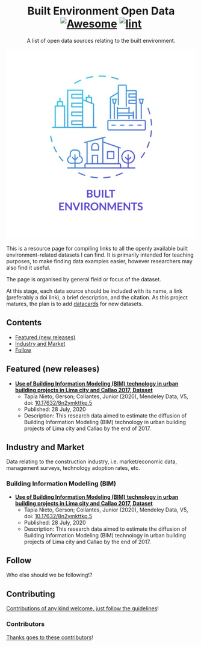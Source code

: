 <div align="center">

<!-- title -->

<!--lint ignore no-dead-urls-->

# Built Environment Open Data [![Awesome](https://awesome.re/badge.svg)](https://awesome.re) [![lint](https://github.com/MitchellAcoustics/open-built-env-data/actions/workflows/lint.yaml/badge.svg)](https://github.com/MitchellAcoustics/open-built-env-data/actions/workflows/lint.yaml)

<!-- subtitle -->

A list of open data sources relating to the built environment.

<!-- image -->

<a href="" target="_blank" rel="noopener noreferrer">
  <img src="built-envs-icon.jpg" />
</a>

</div>

<!-- description -->

This is a resource page for compiling links to all the openly available built environment-related datasets I can find. It is primarily intended for teaching purposes, to make finding data examples easier, however researchers may also find it useful.

The page is organised by general field or focus of the dataset. 

At this stage, each data source should be included with its name, a link (preferably a doi link), a brief description, and the citation. As this project matures, the plan is to add [datacards](https://research.google/blog/the-data-cards-playbook-a-toolkit-for-transparency-in-dataset-documentation/) for new datasets.

<!-- TOC -->

## Contents

- [Featured (new releases)](#featured-new-releases)
- [Industry and Market](#industry-and-market)
- [Follow](#follow)

<!-- CONTENT -->

<!--lint disable remark-lint:double-link-->
## Featured (new releases)

- [**Use of Building Information Modeling (BIM) technology in urban building projects in Lima city and Callao 2017, Dataset**](https://data.mendeley.com/datasets/8n2ymkttkp/5)
  - Tapia Nieto, Gerson; Collantes, Junior (2020), Mendeley Data, V5, doi: [10.17632/8n2ymkttkp.5](https://doi.org/10.17632/8n2ymkttkp.5)
  - Published: 28 July, 2020
  - Description: This research data aimed to estimate the diffusion of Building Information Modeling (BIM) technology in urban building projects of Lima city and Callao by the end of 2017.

<!--lint enable remark-lint:double-link-->
## Industry and Market

Data relating to the construction industry, i.e. market/economic data, management surveys, technology adoption rates, etc.

### Building Information Modelling (BIM)

- [**Use of Building Information Modeling (BIM) technology in urban building projects in Lima city and Callao 2017, Dataset**](https://data.mendeley.com/datasets/8n2ymkttkp/5)
  - Tapia Nieto, Gerson; Collantes, Junior (2020), Mendeley Data, V5, doi: [10.17632/8n2ymkttkp.5](https://doi.org/10.17632/8n2ymkttkp.5)
  - Published: 28 July, 2020
  - Description: This research data aimed to estimate the diffusion of Building Information Modeling (BIM) technology in urban building projects of Lima city and Callao by the end of 2017.

<!-- END CONTENT -->

## Follow

<!-- list people worth following on social sites (Twitter, LinkedIn, GitHub, YouTube etc.) -->

Who else should we be following!?

## Contributing

[Contributions of any kind welcome, just follow the guidelines](contributing.md)!

### Contributors

[Thanks goes to these contributors](https://github.com/MitchellAcoustics/open-built-env-data/graphs/contributors)!
